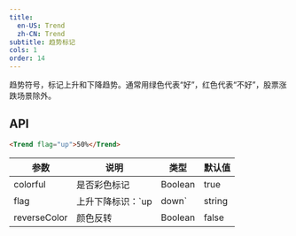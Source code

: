 ```yaml
---
title:
  en-US: Trend
  zh-CN: Trend
subtitle: 趋势标记
cols: 1
order: 14
---
```


趋势符号，标记上升和下降趋势。通常用绿色代表“好”，红色代表“不好”，股票涨跌场景除外。

## API

```html
<Trend flag="up">50%</Trend>
```

| 参数         | 说明                    | 类型    | 默认值 |
| ------------ | ----------------------- | ------- | ------ |
| colorful     | 是否彩色标记            | Boolean | true   |
| flag         | 上升下降标识：`up|down` | string  | -      |
| reverseColor | 颜色反转                | Boolean | false  |
